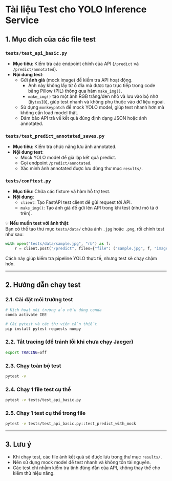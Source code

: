 # Tài liệu Test cho YOLO Inference Service

## 1. Mục đích của các file test

### `tests/test_api_basic.py`
- **Mục tiêu**: Kiểm tra các endpoint chính của API (`/predict` và `/predict/annotated`).
- **Nội dung test**:
  - Gửi **ảnh giả** (mock image) để kiểm tra API hoạt động.
    - Ảnh này không lấy từ ổ đĩa mà được tạo trực tiếp trong code bằng Pillow (PIL) thông qua hàm `make_img()`.
    - `make_img()` tạo một ảnh RGB trắng/đen nhỏ và lưu vào bộ nhớ (`BytesIO`), giúp test nhanh và không phụ thuộc vào dữ liệu ngoài.
  - Sử dụng `monkeypatch` để mock YOLO model, giúp test nhanh hơn mà không cần load model thật.
  - Đảm bảo API trả về kết quả đúng định dạng JSON hoặc ảnh annotated.

### `tests/test_predict_annotated_saves.py`
- **Mục tiêu**: Kiểm tra chức năng lưu ảnh annotated.
- **Nội dung test**:
  - Mock YOLO model để giả lập kết quả predict.
  - Gọi endpoint `/predict/annotated`.
  - Xác minh ảnh annotated được lưu đúng thư mục `results/`.

### `tests/conftest.py`
- **Mục tiêu**: Chứa các fixture và hàm hỗ trợ test.
- **Nội dung**:
  - `client`: Tạo FastAPI test client để gửi request tới API.
  - `make_img()`: Tạo ảnh giả để gửi lên API trong khi test (như mô tả ở trên).

💡 **Nếu muốn test với ảnh thật**:  
Bạn có thể tạo thư mục `tests/data/` chứa ảnh `.jpg` hoặc `.png`, rồi chỉnh test như sau:
```python
with open("tests/data/sample.jpg", "rb") as f:
    r = client.post("/predict", files={"file": ("sample.jpg", f, "image/jpeg")})
```
Cách này giúp kiểm tra pipeline YOLO thực tế, nhưng test sẽ chạy chậm hơn.

---

## 2. Hướng dẫn chạy test

### 2.1. Cài đặt môi trường test
```bash
# Kích hoạt môi trường ảo nếu dùng conda
conda activate IEE

# Cài pytest và các thư viện cần thiết
pip install pytest requests numpy
```

### 2.2. Tắt tracing (để tránh lỗi khi chưa chạy Jaeger)
```bash
export TRACING=off
```

### 2.3. Chạy toàn bộ test
```bash
pytest -v
```

### 2.4. Chạy 1 file test cụ thể
```bash
pytest -v tests/test_api_basic.py
```

### 2.5. Chạy 1 test cụ thể trong file
```bash
pytest -v tests/test_api_basic.py::test_predict_with_mock
```

---

## 3. Lưu ý
- Khi chạy test, các file ảnh kết quả sẽ được lưu trong thư mục `results/`.
- Nên sử dụng mock model để test nhanh và không tốn tài nguyên.
- Các test chỉ nhằm kiểm tra tính đúng đắn của API, không thay thế cho kiểm thử hiệu năng.